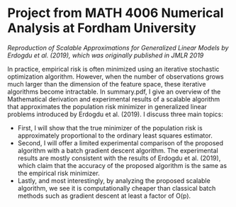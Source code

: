 # Project from MATH 4006 Numerical Analysis at Fordham University
*Reproduction of Scalable Approximations for Generalized Linear Models by Erdogdu et al. (2019), which was originally published in JMLR 2019* 

In practice, empirical risk is often minimized using an iterative stochastic optimization algorithm. However, when the number of observations grows much
larger than the dimension of the feature space, these iterative algorithms become intractable. In summary.pdf, I give an overview of the Mathematical derivation and experimental results of a scalable algorithm that approximates the population risk minimizer in generalized linear problems introduced by Erdogdu et al. (2019). I discuss three main topics: 
- First, I will show that the true minimizer of the population risk is approximately proportional to
the ordinary least squares estimator. 
- Second, I will offer a limited experimental comparison of
the proposed algorithm with a batch gradient descent algorithm. The experimental results are
mostly consistent with the results of Erdogdu et al. (2019), which claim that the accuracy of the
proposed algorithm is the same as the empirical risk minimizer. 
- Lastly, and most interestingly, by analyzing the proposed scalable algorithm, we see it is computationally cheaper than classical
batch methods such as gradient descent at least a factor of O(p).
